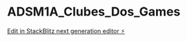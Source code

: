 # ADSM1A_Clubes_Dos_Games

[Edit in StackBlitz next generation editor ⚡️](https://stackblitz.com/~/github.com/Th1ag0L3v1/ADSM1A_Clubes_Dos_Games)
